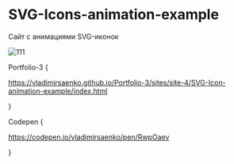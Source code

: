 # SVG-Icons-animation-example
 
Сайт с анимациями SVG-иконок

![111](https://user-images.githubusercontent.com/56477695/115123699-e63c8900-9fc6-11eb-9abe-810d5db40a2e.png)

Portfolio-3 {

https://vladimirsaenko.github.io/Portfolio-3/sites/site-4/SVG-Icon-animation-example/index.html

}

Codepen {

https://codepen.io/vladimirsaenko/pen/RwpOaev

}
